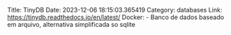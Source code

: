 Title: TinyDB
Date: 2023-12-06 18:15:03.365419
Category: databases
Link: https://tinydb.readthedocs.io/en/latest/
Docker: -
Banco de dados baseado em arquivo, alternativa simplificada so sqlite
